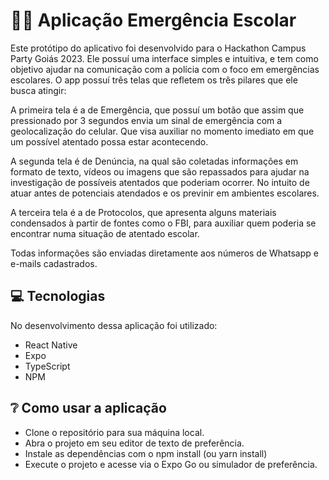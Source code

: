 # 🚨📱 Aplicação Emergência Escolar
Este protótipo do aplicativo foi desenvolvido para o Hackathon Campus Party Goiás 2023. Ele possuí uma interface simples e intuitiva, e tem como objetivo ajudar na comunicação com a polícia com o foco em emergências escolares. O app possuí três telas que refletem os três pilares que ele busca atingir:

A primeira tela é a de Emergência, que possuí um botão que assim que pressionado por 3 segundos envia um sinal de emergência com a geolocalização do celular. Que visa auxiliar no momento imediato em que um possível atentado possa estar acontecendo.

A segunda tela é de Denúncia, na qual são coletadas informações em formato de texto, vídeos ou imagens que são repassados para ajudar na investigação de possíveis atentados que poderiam ocorrer. No intuito de atuar antes de potenciais atendados e os previnir em ambientes escolares.

A terceira tela é a de Protocolos, que apresenta alguns materiais condensados à partir de fontes como o FBI, para auxiliar quem poderia se encontrar numa situação de atentado escolar.

Todas informações são enviadas diretamente aos números de Whatsapp e e-mails cadastrados.

## 💻 Tecnologias

No desenvolvimento dessa aplicação foi utilizado: 

- React Native
- Expo
- TypeScript
- NPM

## ❔ Como usar a aplicação

- Clone o repositório para sua máquina local.
- Abra o projeto em seu editor de texto de preferência.
- Instale as dependências com o npm install (ou yarn install)
- Execute o projeto e acesse via o Expo Go ou simulador de preferência.
